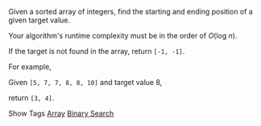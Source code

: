 Given a sorted array of integers, find the starting and ending position of a given target value.

Your algorithm's runtime complexity must be in the order of _O_(log _n_).

If the target is not found in the array, return `[-1, -1]`.

For example,  
 Given `[5, 7, 7, 8, 8, 10]` and target value 8,  
 return `[3, 4]`.

Show Tags
 [Array](/tag/array/) [Binary Search](/tag/binary-search/)
